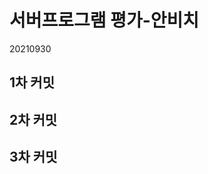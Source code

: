 <!DOCTYPE html>
<html>
<head>
	<meta charset="utf-8">
	<title>서버프로그램 평가-안비치</title>
</head>
<body>
	<h1>서버프로그램 평가-안비치</h1>
	<p>20210930</p>
	<h2>1차 커밋</h2>
	<h2>2차 커밋</h2>
	<h2>3차 커밋</h2>
</body>
</html>